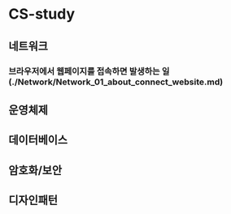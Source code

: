 # CS-study

## 네트워크
### 브라우저에서 웹페이지를 접속하면 발생하는 일(./Network/Network_01_about_connect_website.md)

## 운영체제

## 데이터베이스

## 암호화/보안

## 디자인패턴